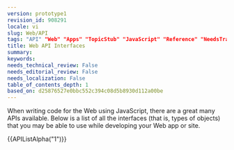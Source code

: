 ```yaml
---
version: prototype1
revision_id: 908291
locale: vi
slug: Web/API
tags: "API" "Web" "Apps" "TopicStub" "JavaScript" "Reference" "NeedsTranslation"
title: Web API Interfaces
summary: 
keywords: 
needs_technical_review: False
needs_editorial_review: False
needs_localization: False
table_of_contents_depth: 1
based_on: d25876527e0bbc552c394c08d5b8930d112a00be
---
```

<p>When writing code for the Web using JavaScript, there are a great many APIs available. Below is a list of all the interfaces (that is, types of objects) that you may be able to use while developing your Web app or site.</p>

<div>{{APIListAlpha("1")}}</div>

